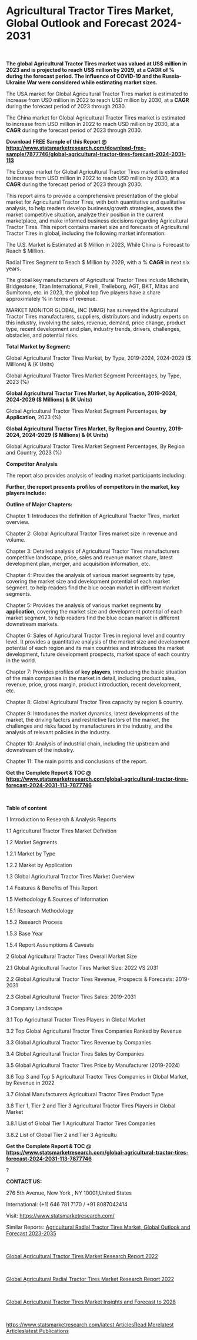 <h1>Agricultural Tractor Tires Market, Global Outlook and Forecast 2024-2031</h1><br/><p><strong>The global Agricultural Tractor Tires market was valued at US$ million in 2023 and is projected to reach US$ million by 2029, at a <strong>CAGR</strong> of % during the forecast period. The influence of COVID-19 and the Russia-Ukraine War were considered while estimating market sizes.</strong></p>
 
 
 
 <p>The USA market for Global Agricultural Tractor Tires market is estimated to increase from USD million in 2022 to reach USD million by 2030, at a <strong>CAGR</strong> during the forecast period of 2023 through 2030.</p>
 
 
 
 <p>The China market for Global Agricultural Tractor Tires market is estimated to increase from USD million in 2022 to reach USD million by 2030, at a <strong>CAGR</strong> during the forecast period of 2023 through 2030.</p>
 
 
 
 <p><strong>Download FREE Sample of this Report @ <a href="https://www.statsmarketresearch.com/download-free-sample/7877746/global-agricultural-tractor-tires-forecast-2024-2031-113">https://www.statsmarketresearch.com/download-free-sample/7877746/global-agricultural-tractor-tires-forecast-2024-2031-113</a></strong></p>
 
 
 
 <p>The Europe market for Global Agricultural Tractor Tires market is estimated to increase from USD million in 2022 to reach USD million by 2030, at a <strong>CAGR</strong> during the forecast period of 2023 through 2030.</p>
 
 
 
 <p>This report aims to provide a comprehensive presentation of the global market for Agricultural Tractor Tires, with both quantitative and qualitative analysis, to help readers develop business/growth strategies, assess the market competitive situation, analyze their position in the current marketplace, and make informed business decisions regarding Agricultural Tractor Tires. This report contains market size and forecasts of Agricultural Tractor Tires in global, including the following market information:</p>
 
 
 
 <p>The U.S. Market is Estimated at $ Million in 2023, While China is Forecast to Reach $ Million.</p>
 
 
 
 <p>Radial Tires Segment to Reach $ Million by 2029, with a % <strong>CAGR</strong> in next six years.</p>
 
 
 
 <p>The global key manufacturers of Agricultural Tractor Tires include Michelin, Bridgestone, Titan International, Pirelli, Trelleborg, AGT, BKT, Mitas and Sumitomo, etc. in 2023, the global top five players have a share approximately % in terms of revenue.</p>
 
 
 
 <p>MARKET MONITOR GLOBAL, INC (MMG) has surveyed the Agricultural Tractor Tires manufacturers, suppliers, distributors and industry experts on this industry, involving the sales, revenue, demand, price change, product type, recent development and plan, industry trends, drivers, challenges, obstacles, and potential risks.</p>
 
 
 
 <p><strong>Total Market by Segment:</strong></p>
 
 
 
 <p>Global Agricultural Tractor Tires Market, by Type, 2019-2024, 2024-2029 ($ Millions) & (K Units)</p>
 
 
 
 <p>Global Agricultural Tractor Tires Market Segment Percentages, by Type, 2023 (%)</p>
 
 
 
 <p><strong>Global Agricultural Tractor Tires Market, <strong>by Application</strong>, 2019-2024, 2024-2029 ($ Millions) & (K Units)</strong></p>
 
 
 
 <p>Global Agricultural Tractor Tires Market Segment Percentages, <strong>by Application</strong>, 2023 (%)</p>
 
 
 
 <p><strong>Global Agricultural Tractor Tires Market, By Region and Country, 2019-2024, 2024-2029 ($ Millions) & (K Units)</strong></p>
 
 
 
 <p>Global Agricultural Tractor Tires Market Segment Percentages, By Region and Country, 2023 (%)</p>
 
 
 
 <p><strong>Competitor Analysis</strong></p>
 
 
 
 <p>The report also provides analysis of leading market participants including:</p>
 
 
 
 <p><strong>Further, the report presents profiles of competitors in the market, <strong>key players</strong> include:</strong></p>
 
 
 
 <p><strong>Outline of Major Chapters:</strong></p>
 
 
 
 <p>Chapter 1: Introduces the definition of Agricultural Tractor Tires, market overview.</p>
 
 
 
 <p>Chapter 2: Global Agricultural Tractor Tires market size in revenue and volume.</p>
 
 
 
 <p>Chapter 3: Detailed analysis of Agricultural Tractor Tires manufacturers competitive landscape, price, sales and revenue market share, latest development plan, merger, and acquisition information, etc.</p>
 
 
 
 <p>Chapter 4: Provides the analysis of various market segments by type, covering the market size and development potential of each market segment, to help readers find the blue ocean market in different market segments.</p>
 
 
 
 <p>Chapter 5: Provides the analysis of various market segments <strong>by application</strong>, covering the market size and development potential of each market segment, to help readers find the blue ocean market in different downstream markets.</p>
 
 
 
 <p>Chapter 6: Sales of Agricultural Tractor Tires in regional level and country level. It provides a quantitative analysis of the market size and development potential of each region and its main countries and introduces the market development, future development prospects, market space of each country in the world.</p>
 
 
 
 <p>Chapter 7: Provides profiles of <strong>key players</strong>, introducing the basic situation of the main companies in the market in detail, including product sales, revenue, price, gross margin, product introduction, recent development, etc.</p>
 
 
 
 <p>Chapter 8: Global Agricultural Tractor Tires capacity by region & country.</p>
 
 
 
 <p>Chapter 9: Introduces the market dynamics, latest developments of the market, the driving factors and restrictive factors of the market, the challenges and risks faced by manufacturers in the industry, and the analysis of relevant policies in the industry.</p>
 
 
 
 <p>Chapter 10: Analysis of industrial chain, including the upstream and downstream of the industry.</p>
 
 
 
 <p>Chapter 11: The main points and conclusions of the report.</p>
 
 
 
 <div><b>Get the Complete Report & TOC @ <a href="https://www.statsmarketresearch.com/global-agricultural-tractor-tires-forecast-2024-2031-113-7877746">https://www.statsmarketresearch.com/global-agricultural-tractor-tires-forecast-2024-2031-113-7877746</a></b></div>
 
 
 
 <p><br />
 
 <b>Table of content</b></p>
 
 
 
 <p>1 Introduction to Research & Analysis Reports<br />
 
 1.1 Agricultural Tractor Tires Market Definition<br />
 
 1.2 Market Segments<br />
 
 1.2.1 Market by Type<br />
 
 1.2.2 Market by Application<br />
 
 1.3 Global Agricultural Tractor Tires Market Overview<br />
 
 1.4 Features & Benefits of This Report<br />
 
 1.5 Methodology & Sources of Information<br />
 
 1.5.1 Research Methodology<br />
 
 1.5.2 Research Process<br />
 
 1.5.3 Base Year<br />
 
 1.5.4 Report Assumptions & Caveats<br />
 
 2 Global Agricultural Tractor Tires Overall Market Size<br />
 
 2.1 Global Agricultural Tractor Tires Market Size: 2022 VS 2031<br />
 
 2.2 Global Agricultural Tractor Tires Revenue, Prospects & Forecasts: 2019-2031<br />
 
 2.3 Global Agricultural Tractor Tires Sales: 2019-2031<br />
 
 3 Company Landscape<br />
 
 3.1 Top Agricultural Tractor Tires Players in Global Market<br />
 
 3.2 Top Global Agricultural Tractor Tires Companies Ranked by Revenue<br />
 
 3.3 Global Agricultural Tractor Tires Revenue by Companies<br />
 
 3.4 Global Agricultural Tractor Tires Sales by Companies<br />
 
 3.5 Global Agricultural Tractor Tires Price by Manufacturer (2019-2024)<br />
 
 3.6 Top 3 and Top 5 Agricultural Tractor Tires Companies in Global Market, by Revenue in 2022<br />
 
 3.7 Global Manufacturers Agricultural Tractor Tires Product Type<br />
 
 3.8 Tier 1, Tier 2 and Tier 3 Agricultural Tractor Tires Players in Global Market<br />
 
 3.8.1 List of Global Tier 1 Agricultural Tractor Tires Companies<br />
 
 3.8.2 List of Global Tier 2 and Tier 3 Agricultu</p>
 
 
 
 <div><b>Get the Complete Report & TOC @ <a href="https://www.statsmarketresearch.com/global-agricultural-tractor-tires-forecast-2024-2031-113-7877746">https://www.statsmarketresearch.com/global-agricultural-tractor-tires-forecast-2024-2031-113-7877746</a></b></div>
 
 
 
 <p>? </p>
 
 
 
 <p><b>CONTACT US:</b><br />
 
 276 5th Avenue, New York , NY 10001,United States<br />
 
 International: (+1) 646 781 7170 / +91 8087042414<br />
 
 Visit: <a href="https://www.statsmarketresearch.com/">https://www.statsmarketresearch.com/</a><br />
 
 Similar Reports: <a href="https://www.statsmarketresearch.com/global-agricultural-tractor-tires-forecast-2024-2031-113-7877746">Agricultural Radial Tractor Tires Market, Global Outlook and Forecast 2023-2035</a><br />
 
 <br />
 
 <a href="https://www.statsmarketresearch.com/global-agricultural-tractor-tires-forecast-2024-2031-113-7877746">Global Agricultural Tractor Tires Market Research Report 2022</a><br />
 
 <br />
 
 <a href="https://www.statsmarketresearch.com/global-agricultural-tractor-tires-forecast-2024-2031-113-7877746">Global Agricultural Radial Tractor Tires Market Research Report 2022</a><br />
 
 <br />
 
 <a href="https://www.statsmarketresearch.com/global-agricultural-tractor-tires-forecast-2024-2031-113-7877746">Global Agricultural Tractor Tires Market Insights and Forecast to 2028</a><br />
 
 <br />
 
 <a href="https://gyeongbokgung.com">https://www.statsmarketresearch.com/</a><a href="https://hallyeomaritime.com">latest Articles</a><a href="https://jingwansa.com">Read More</a><a href="https://nguoiviet.jp/">latest Articles</a><a href="https://www.intelmarketresearch.com/">latest Publications</a></p>